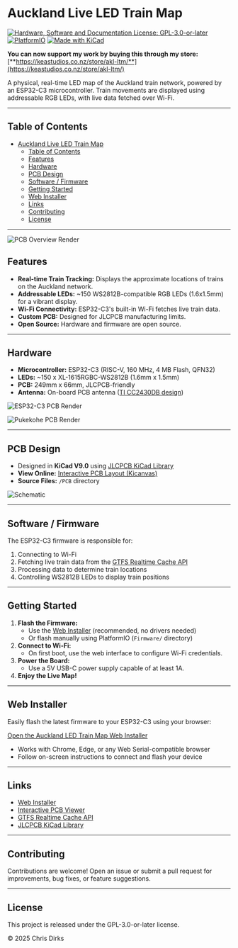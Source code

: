 # Auckland Live LED Train Map

[![Hardware, Software and Documentation License: GPL-3.0-or-later](https://img.shields.io/badge/License-GPL3+-yellow.svg)](LICENSE)
[![PlatformIO](https://img.shields.io/badge/built%20with-PlatformIO-orange?logo=platformio)](https://platformio.org/)
[![Made with KiCad](https://img.shields.io/badge/Made%20with-KiCad-blue?logo=kicad)](https://kicad.org/)

**You can now support my work by buying this through my store:** [**https://keastudios.co.nz/store/akl-ltm/**](https://keastudios.co.nz/store/akl-ltm/)

A physical, real-time LED map of the Auckland train network, powered by an ESP32-C3 microcontroller. Train movements are displayed using addressable RGB LEDs, with live data fetched over Wi-Fi.

---

## Table of Contents

- [Auckland Live LED Train Map](#auckland-live-led-train-map)
  - [Table of Contents](#table-of-contents)
  - [Features](#features)
  - [Hardware](#hardware)
  - [PCB Design](#pcb-design)
  - [Software / Firmware](#software--firmware)
  - [Getting Started](#getting-started)
  - [Web Installer](#web-installer)
  - [Links](#links)
  - [Contributing](#contributing)
  - [License](#license)

---

![PCB Overview Render](Images/Auckland-LED-Train-Map-Render.avif)

## Features

- **Real-time Train Tracking:** Displays the approximate locations of trains on the Auckland network.
- **Addressable LEDs:** ~150 WS2812B-compatible RGB LEDs (1.6x1.5mm) for a vibrant display.
- **Wi-Fi Connectivity:** ESP32-C3's built-in Wi-Fi fetches live train data.
- **Custom PCB:** Designed for JLCPCB manufacturing limits.
- **Open Source:** Hardware and firmware are open source.

---

## Hardware

- **Microcontroller:** ESP32-C3 (RISC-V, 160 MHz, 4 MB Flash, QFN32)
- **LEDs:** ~150 x XL-1615RGBC-WS2812B (1.6mm x 1.5mm)
- **PCB:** 249mm x 66mm, JLCPCB-friendly
- **Antenna:** On-board PCB antenna ([TI CC2430DB design](https://www.ti.com/lit/ug/swru125/swru125.pdf))

![ESP32-C3 PCB Render](Images/ESP32C3-PCB-Render.avif)

![Pukekohe PCB Render](Images/Pukekohe-PCB-Render.avif)

---

## PCB Design

- Designed in **KiCad V9.0** using [JLCPCB KiCad Library](https://github.com/CDFER/jlcpcb-kicad-library)
- **View Online:** [Interactive PCB Layout (Kicanvas)](https://kicanvas.org/?github=https%3A%2F%2Fgithub.com%2FCDFER%2FAuckland-LED-Train-Map%2Ftree%2Fmain%2FPCB)
- **Source Files:** `/PCB` directory

![Schematic](Images/Schematic.avif)

---

## Software / Firmware

The ESP32-C3 firmware is responsible for:

1. Connecting to Wi-Fi
2. Fetching live train data from the [GTFS Realtime Cache API](https://github.com/CDFER/GTFS-Realtime-Cache-Server)
3. Processing data to determine train locations
4. Controlling WS2812B LEDs to display train positions

---

## Getting Started

1. **Flash the Firmware:**
   - Use the [Web Installer](#web-installer) (recommended, no drivers needed)
   - Or flash manually using PlatformIO (`Firmware/` directory)
2. **Connect to Wi-Fi:**
   - On first boot, use the web interface to configure Wi-Fi credentials.
3. **Power the Board:**
   - Use a 5V USB-C power supply capable of at least 1A.
4. **Enjoy the Live Map!**

---

## Web Installer

Easily flash the latest firmware to your ESP32-C3 using your browser:

[Open the Auckland LED Train Map Web Installer](https://cdfer.github.io/Auckland-LED-Train-Map/led-rails.html)

- Works with Chrome, Edge, or any Web Serial-compatible browser
- Follow on-screen instructions to connect and flash your device

---

## Links

- [Web Installer](https://cdfer.github.io/Auckland-LED-Train-Map/led-rails.html)
- [Interactive PCB Viewer](https://kicanvas.org/?github=https%3A%2F%2Fgithub.com%2FCDFER%2FAuckland-LED-Train-Map%2Ftree%2Fmain%2FPCB)
- [GTFS Realtime Cache API](https://github.com/CDFER/GTFS-Realtime-Cache-Server)
- [JLCPCB KiCad Library](https://github.com/CDFER/jlcpcb-kicad-library)

---

## Contributing

Contributions are welcome! Open an issue or submit a pull request for improvements, bug fixes, or feature suggestions.

---

## License

This project is released under the GPL-3.0-or-later license.

© 2025 Chris Dirks
